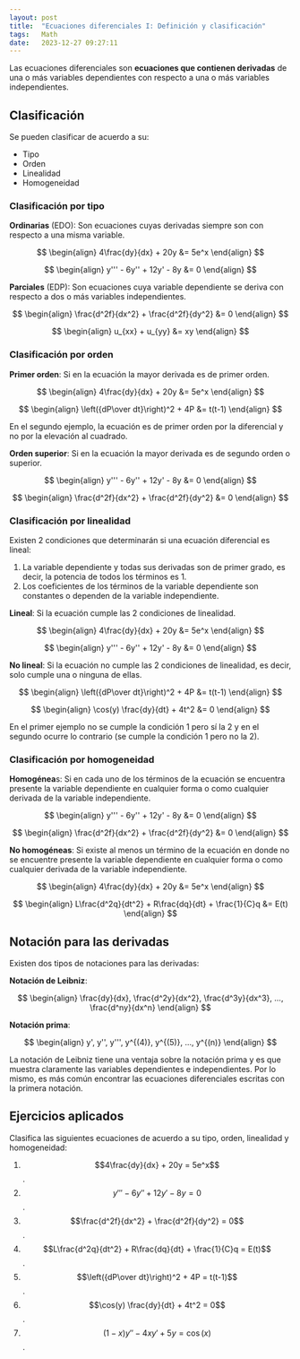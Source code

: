 ```yaml
---
layout: post
title:  "Ecuaciones diferenciales I: Definición y clasificación"
tags:   Math
date:   2023-12-27 09:27:11
---
```


Las ecuaciones diferenciales son **ecuaciones que contienen derivadas** de una o más variables dependientes con respecto a una o más variables independientes.

## Clasificación

Se pueden clasificar de acuerdo a su:
* Tipo
* Orden
* Linealidad
* Homogeneidad


### **Clasificación por tipo**

**Ordinarias** (EDO): Son ecuaciones cuyas derivadas siempre son con respecto a una misma variable.

$$
\begin{align}
4\frac{dy}{dx} + 20y &= 5e^x
\end{align}
$$

$$
\begin{align}
y''' - 6y'' + 12y' - 8y &= 0
\end{align}
$$

**Parciales** (EDP): Son ecuaciones cuya variable dependiente se deriva con respecto a dos o más variables independientes.

$$
\begin{align}
\frac{d^2f}{dx^2} + \frac{d^2f}{dy^2} &= 0
\end{align}
$$

$$
\begin{align}
u_{xx} + u_{yy} &= xy
\end{align}
$$

### **Clasificación por orden**

**Primer orden**: Si en la ecuación la mayor derivada es de primer orden.

$$
\begin{align}
4\frac{dy}{dx} + 20y &= 5e^x
\end{align}
$$

$$
\begin{align}
\left({dP\over dt}\right)^2 + 4P &= t(t-1)
\end{align}
$$

En el segundo ejemplo, la ecuación es de primer orden por la diferencial y no por la elevación al cuadrado.

**Orden superior**: Si en la ecuación la mayor derivada es de segundo orden o superior.

$$
\begin{align}
y''' - 6y'' + 12y' - 8y &= 0
\end{align}
$$

$$
\begin{align}
\frac{d^2f}{dx^2} + \frac{d^2f}{dy^2} &= 0
\end{align}
$$

### **Clasificación por linealidad**

Existen 2 condiciones que determinarán si una ecuación diferencial es lineal:
1. La variable dependiente y todas sus derivadas son de primer grado, es decir, la potencia de todos los términos es 1.
2. Los coeficientes de los términos de la variable dependiente son constantes o dependen de la variable independiente.

**Lineal**: Si la ecuación cumple las 2 condiciones de linealidad.

$$
\begin{align}
4\frac{dy}{dx} + 20y &= 5e^x
\end{align}
$$

$$
\begin{align}
y''' - 6y'' + 12y' - 8y &= 0
\end{align}
$$

**No lineal**: Si la ecuación no cumple las 2 condiciones de linealidad, es decir, solo cumple una o ninguna de ellas.

$$
\begin{align}
\left({dP\over dt}\right)^2 + 4P &= t(t-1)
\end{align}
$$

$$
\begin{align}
\cos(y) \frac{dy}{dt} + 4t^2 &= 0
\end{align}
$$

En el primer ejemplo no se cumple la condición 1 pero sí la 2 y en el segundo ocurre lo contrario (se cumple la condición 1 pero no la 2).

### **Clasificación por homogeneidad**

**Homogénea**s: Si en cada uno de los términos de la ecuación se encuentra presente la variable dependiente en cualquier forma o como cualquier derivada de la variable independiente.

$$
\begin{align}
y''' - 6y'' + 12y' - 8y &= 0
\end{align}
$$

$$
\begin{align}
\frac{d^2f}{dx^2} + \frac{d^2f}{dy^2} &= 0
\end{align}
$$

**No homogéneas**: Si existe al menos un término de la ecuación en donde no se encuentre presente la variable dependiente en cualquier forma o como cualquier derivada de la variable independiente.

$$
\begin{align}
4\frac{dy}{dx} + 20y &= 5e^x
\end{align}
$$

$$
\begin{align}
L\frac{d^2q}{dt^2} + R\frac{dq}{dt} + \frac{1}{C}q &= E(t)
\end{align}
$$

## Notación para las derivadas

Existen dos tipos de notaciones para las derivadas:

**Notación de Leibniz**:

$$
\begin{align}
\frac{dy}{dx}, \frac{d^2y}{dx^2}, \frac{d^3y}{dx^3}, ..., \frac{d^ny}{dx^n}
\end{align}
$$

**Notación prima**:

$$
\begin{align}
y', y'', y''', y^{(4)}, y^{(5)}, ..., y^{(n)}
\end{align}
$$

La notación de Leibniz tiene una ventaja sobre la notación prima y es que muestra claramente las variables dependientes e independientes. Por lo mismo, es más común encontrar las ecuaciones diferenciales escritas con la primera notación.

## Ejercicios aplicados

Clasifica las siguientes ecuaciones de acuerdo a su tipo, orden, linealidad y homogeneidad:

1. $$4\frac{dy}{dx} + 20y = 5e^x$$.
2. $$y''' - 6y'' + 12y' - 8y = 0$$.
3. $$\frac{d^2f}{dx^2} + \frac{d^2f}{dy^2} = 0$$.
4. $$L\frac{d^2q}{dt^2} + R\frac{dq}{dt} + \frac{1}{C}q = E(t)$$.
5. $$\left({dP\over dt}\right)^2 + 4P = t(t-1)$$.
6. $$\cos(y) \frac{dy}{dt} + 4t^2 = 0$$.
7. $$(1-x)y'' -4xy'+5y = \cos(x)$$.

